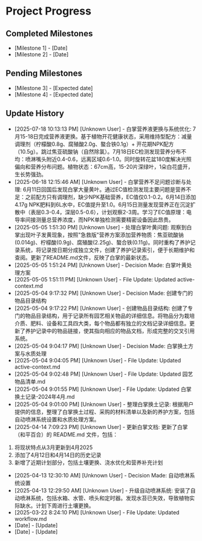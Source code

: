 # Project Progress

## Completed Milestones
- [Milestone 1] - [Date]
- [Milestone 2] - [Date]

## Pending Milestones
- [Milestone 3] - [Expected date]
- [Milestone 4] - [Expected date]

## Update History

- [2025-07-18 10:13:13 PM] [Unknown User] - 白掌营养液更换与系统优化: 7月15-18日完成营养液更换。基于植物开花健康状态，采用维持型配方：减量调理剂（柠檬酸0.8g、腐殖酸2.0g、螯合铁0.1g）+ 开花期NPK配方（10.5g）。跳过焦亚硫酸钠（自然除氯）。7月18日EC检测发现营养分布不均：喷淋嘴头附近0.4-0.6，远离区域0.6-1.0。同时旋转花盆180度解决光照偏向和营养分布问题。植物状态：67cm高，15-20片深绿叶，1朵白花盛开，生长势强劲。
- [2025-06-18 12:15:46 AM] [Unknown User] - 白掌营养不足问题诊断与处理: 6月11日回国后发现白掌大量黄叶。通过EC值检测发现主要问题是营养不足：之前配方只有调理剂，缺少NPK基础营养，EC值仅0.1-0.2。6月14日添加4.17g NPK肥料到6L水中，EC值提升至1.0。6月15日测量发现营养正在沉淀扩散中（表层0.3-0.4，深层0.5-0.6），计划观察2-3周。学习了EC值原理：电导率间接测量总营养浓度，而NPK单独检测需要精密设备因此昂贵。
- [2025-05-05 1:51:30 PM] [Unknown User] - 处理白掌叶黄问题: 观察到白掌出现叶子发黄现象，按照"急救版"营养方案添加营养物质：焦亚硫酸钠(0.014g)、柠檬酸(0.9g)、腐殖酸(2.25g)、螯合铁(0.11g)。同时重构了养护记录系统，将记录按日期分成独立文件，创建了养护记录索引，便于长期维护和查阅。更新了README.md文件，反映了白掌的最新状态。
- [2025-05-05 1:51:24 PM] [Unknown User] - Decision Made: 白掌叶黄处理方案
- [2025-05-05 1:51:11 PM] [Unknown User] - File Update: Updated active-context.md
- [2025-05-04 9:17:32 PM] [Unknown User] - Decision Made: 创建专门的物品目录结构
- [2025-05-04 9:17:22 PM] [Unknown User] - 创建物品目录结构: 创建了专门的物品目录结构，用于记录所有园艺相关物品的详细信息。将物品分为栽培介质、肥料、设备和工具四大类，每个物品都有独立的文档记录详细信息。更新了养护记录中的物品链接，使其指向相应的物品文档，形成完整的交叉引用系统。
- [2025-05-04 9:04:17 PM] [Unknown User] - Decision Made: 白掌换土方案与水质处理
- [2025-05-04 9:04:05 PM] [Unknown User] - File Update: Updated active-context.md
- [2025-05-04 9:02:48 PM] [Unknown User] - File Update: Updated 园艺物品清单.md
- [2025-05-04 9:01:55 PM] [Unknown User] - File Update: Updated 白掌换土记录-2024年4月.md
- [2025-05-04 9:01:00 PM] [Unknown User] - 整理白掌换土记录: 根据用户提供的信息，整理了白掌换土过程、采购的材料清单以及新的养护方案，包括自动喷淋系统设置和水质处理方案。
- [2025-04-14 7:09:23 PM] [Unknown User] - 更新白掌文档: 更新了白掌（和平百合）的 README.md 文件，包括：
1. 将现状特点从3月更新到4月2025
2. 添加了4月12日和4月14日的历史记录
3. 新增了近期计划部分，包括土壤更换、浇水优化和营养补充计划
- [2025-04-13 12:30:10 AM] [Unknown User] - Decision Made: 自动喷淋系统设置
- [2025-04-13 12:29:50 AM] [Unknown User] - 升级自动喷淋系统: 安装了自动喷淋系统，包括水箱、水管、喷头和定时器。发现水苔已失效，导致植物实际缺水。计划下周进行土壤更换。
- [2025-03-22 8:24:10 PM] [Unknown User] - File Update: Updated workflow.md
- [Date] - [Update]
- [Date] - [Update]
